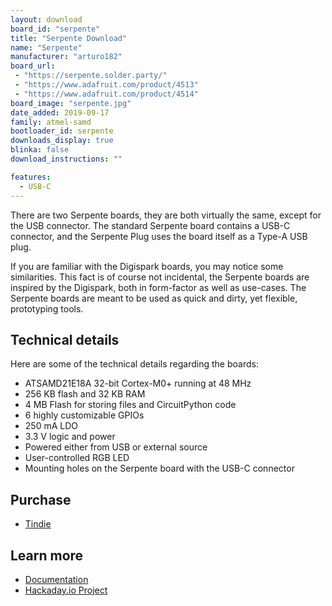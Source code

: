 ```yaml
---
layout: download
board_id: "serpente"
title: "Serpente Download"
name: "Serpente"
manufacturer: "arturo182"
board_url:
 - "https://serpente.solder.party/"
 - "https://www.adafruit.com/product/4513"
 - "https://www.adafruit.com/product/4514"
board_image: "serpente.jpg"
date_added: 2019-09-17
family: atmel-samd
bootloader_id: serpente
downloads_display: true
blinka: false
download_instructions: ""

features:
  - USB-C
---
```


There are two Serpente boards, they are both virtually the same, except for the USB connector. The standard Serpente board contains a USB-C connector, and the Serpente Plug uses the board itself as a Type-A USB plug.

If you are familiar with the Digispark boards, you may notice some similarities. This fact is of course not incidental, the Serpente boards are inspired by the Digispark, both in form-factor as well as use-cases. The Serpente boards are meant to be used as quick and dirty, yet flexible, prototyping tools.

## Technical details

Here are some of the technical details regarding the boards:

- ATSAMD21E18A 32-bit Cortex-M0+ running at 48 MHz
- 256 KB flash and 32 KB RAM
- 4 MB Flash for storing files and CircuitPython code
- 6 highly customizable GPIOs
- 250 mA LDO
- 3.3 V logic and power
- Powered either from USB or external source
- User-controlled RGB LED
- Mounting holes on the Serpente board with the USB-C connector

## Purchase
* [Tindie](https://www.tindie.com/products/arturo182/serpente-a-tiny-circuitpython-prototyping-board/)

## Learn more

* [Documentation](https://serpente.solder.party/)
* [Hackaday.io Project](https://hackaday.io/project/167192-serpente)
